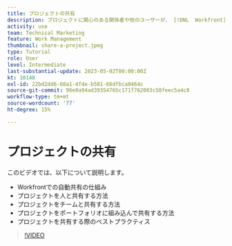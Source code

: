```yaml
---
title: プロジェクトの共有
description: プロジェクトに関心のある関係者や他のユーザーが、 [!DNL  Workfront].
activity: use
team: Technical Marketing
feature: Work Management
thumbnail: share-a-project.jpeg
type: Tutorial
role: User
level: Intermediate
last-substantial-update: 2023-05-02T00:00:00Z
kt: 10148
exl-id: 22bd2dd6-68a1-4f4e-b581-66dfbca0464c
source-git-commit: 96e0a94ad39354765c171f762003c58feec5a4c8
workflow-type: tm+mt
source-wordcount: '77'
ht-degree: 15%

---
```


# プロジェクトの共有

このビデオでは、以下について説明します。

* Workfrontでの自動共有の仕組み
* プロジェクトを人と共有する方法
* プロジェクトをチームと共有する方法
* プロジェクトをポートフォリオに組み込んで共有する方法
* プロジェクトを共有する際のベストプラクティス

>[!VIDEO](https://video.tv.adobe.com/v/3418904/?quality=12&learn=on)
